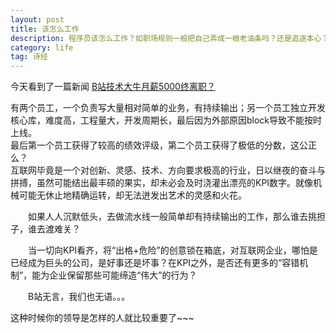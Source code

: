 ```yaml
---
layout: post
title: 该怎么工作
description: 程序员该怎么工作？如职场规则一般把自己弄成一根老油条吗？还是追逐本心？
category: life
tag: 诗经
---
```

今天看到了一篇新闻 [B站技术大牛月薪5000终离职？](http://it.sohu.com/20161220/n476453512.shtml)  

有两个员工，一个负责写大量相对简单的业务，有持续输出；另一个员工独立开发核心库，难度高，工程量大，开发周期长，最后因为外部原因block导致不能按时上线。  
最后第一个员工获得了较高的绩效评级，第二个员工获得了极低的分数，这公正么？  
互联网毕竟是一个对创新、灵感、技术、方向要求极高的行业，日以继夜的奋斗与拼搏，虽然可能结出最丰硕的果实，却未必会及时浇灌出漂亮的KPI数字。就像机械可能无休止地精确运转，却无法迸发出艺术的灵感和火花。

　　如果人人沉默低头，去做流水线一般简单却有持续输出的工作，那么谁去挑担子，谁去渡难关？

　　当一切向KPI看齐，将“出格+危险”的创意锁在箱底，对互联网企业，哪怕是已经成为巨头的公司，是好事还是坏事？在KPI之外，是否还有更多的“容错机制”，能为企业保留那些可能缔造“伟大”的行为？

　　B站无言，我们也无语。。。

  
 这种时候你的领导是怎样的人就比较重要了~~~



